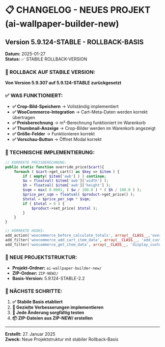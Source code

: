 # 📋 CHANGELOG - NEUES PROJEKT (ai-wallpaper-builder-new)

## **Version 5.9.124-STABLE - ROLLBACK-BASIS**
**Datum:** 2025-01-27  
**Status:** ✅ STABILE ROLLBACK-VERSION

### **🎯 ROLLBACK AUF STABILE VERSION:**
**Von Version 5.9.307 auf 5.9.124-STABLE zurückgesetzt**

### **✅ WAS FUNKTIONIERT:**
- **✅ Crop-Bild-Speichern** → Vollständig implementiert
- **✅ WooCommerce-Integration** → Cart-Meta-Daten werden korrekt übertragen
- **✅ Preisberechnung** → m²-Berechnung funktioniert im Warenkorb
- **✅ Thumbnail-Anzeige** → Crop-Bilder werden im Warenkorb angezeigt
- **✅ Größe-Felder** → Funktionieren korrekt
- **✅ Vorschau-Button** → Öffnet Modal korrekt

### **🔧 TECHNISCHE IMPLEMENTIERUNG:**
```php
// KORREKTE PREISBERECHNUNG:
public static function override_price($cart){
    foreach ( $cart->get_cart() as $key => $item ) {
        if ( empty( $item['awb'] ) ) continue;
        $w = floatval( $item['awb']['width'] );
        $h = floatval( $item['awb']['height'] );
        $sqm = max( 0.0001, ( $w / 100.0 ) * ( $h / 100.0 ) );
        $price_per_sqm = floatval( $product->get_price() );
        $total = $price_per_sqm * $sqm;
        if ( $total > 0 ) {
            $product->set_price( $total );
        }
    }
}

// KORREKTE HOOKS:
add_action('woocommerce_before_calculate_totals', array(__CLASS__,'override_price'), 20);
add_filter('woocommerce_add_cart_item_data', array(__CLASS__, 'add_custom_cart_item_data'), 10, 3);
add_filter('woocommerce_get_item_data', array(__CLASS__, 'display_custom_cart_item_data'), 10, 2);
```

### **📁 NEUE PROJEKTSTRUKTUR:**
- **Projekt-Ordner:** `ai-wallpaper-builder-new/`
- **ZIP-Ordner:** `ZIP-NEW2/`
- **Basis-Version:** 5.9.124-STABLE-2.2

### **🎯 NÄCHSTE SCHRITTE:**
1. **✅ Stabile Basis etabliert**
2. **🔄 Gezielte Verbesserungen implementieren**
3. **🧪 Jede Änderung sorgfältig testen**
4. **📦 ZIP-Dateien aus ZIP-NEW/ erstellen**

---

**Erstellt:** 27. Januar 2025  
**Zweck:** Neue Projektstruktur mit stabiler Rollback-Basis

